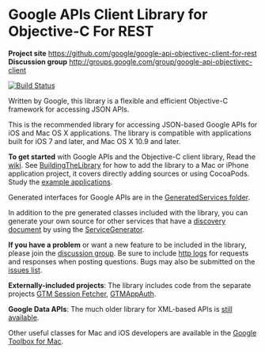 # Google APIs Client Library for Objective-C For REST #

**Project site** <https://github.com/google/google-api-objectivec-client-for-rest><br>
**Discussion group** <http://groups.google.com/group/google-api-objectivec-client>

[![Build Status](https://travis-ci.org/google/google-api-objectivec-client-for-rest.svg?branch=master)](https://travis-ci.org/google/google-api-objectivec-client-for-rest)

Written by Google, this library is a flexible and efficient Objective-C
framework for accessing JSON APIs.

This is the recommended library for accessing JSON-based Google APIs for iOS and
Mac OS X applications.  The library is compatible with applications built for
iOS 7 and later, and Mac OS X 10.9 and later.

**To get started** with Google APIs and the Objective-C client library, Read the
[wiki](https://github.com/google/google-api-objectivec-client-for-rest/wiki).
See
[BuildingTheLibrary](https://github.com/google/google-api-objectivec-client-for-rest/wiki/BuildingTheLibrary)
for how to add the library to a Mac or iPhone application project, it covers
directly adding sources or using CocoaPods. Study the
[example applications](https://github.com/google/google-api-objectivec-client-for-rest/tree/master/Examples).

Generated interfaces for Google APIs are in the
[GeneratedServices folder](https://github.com/google/google-api-objectivec-client-for-rest/tree/master/Source/GeneratedServices).

In addition to the pre generated classes included with the library, you can
generate your own source for other services that have a
[discovery document](https://developers.google.com/discovery/v1/reference/apis#resource-representations)
by using the
[ServiceGenerator](https://github.com/google/google-api-objectivec-client-for-rest/wiki/ServiceGenerator).

**If you have a problem** or want a new feature to be included in the library,
please join the
[discussion group](http://groups.google.com/group/google-api-objectivec-client).
Be sure to include
[http logs](https://github.com/google/google-api-objectivec-client-for-rest/wiki#logging-http-server-traffic)
for requests and responses when posting questions. Bugs may also be submitted
on the [issues list](https://github.com/google/google-api-objectivec-client-for-rest/issues).

**Externally-included projects**: The library includes code from the separate
projects [GTM Session Fetcher](https://github.com/google/gtm-session-fetcher),
[GTMAppAuth](https://github.com/google/GTMAppAuth).

**Google Data APIs**: The much older library for XML-based APIs is
[still available](https://github.com/google/gdata-objectivec-client).

Other useful classes for Mac and iOS developers are available in the
[Google Toolbox for Mac](https://github.com/google/google-toolbox-for-mac).
